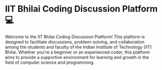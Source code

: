 # IIT Bhilai Coding Discussion Platform 💻

Welcome to the IIT Bhilai Coding Discussion Platform! This platform is designed to facilitate discussions, problem-solving, and collaboration among the students and faculty of the Indian Institute of Technology (IIT) Bhilai. Whether you're a beginner or an experienced coder, this platform aims to provide a supportive environment for learning and growth in the field of computer science and programming.
